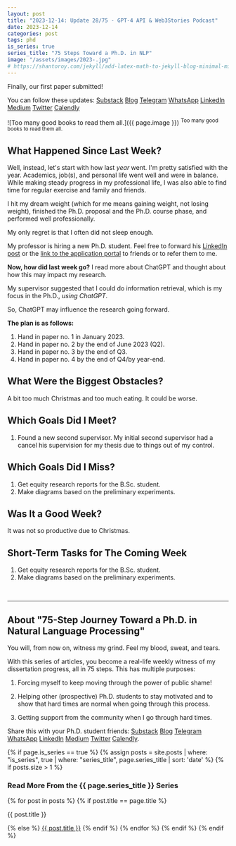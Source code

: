 ```yaml
---
layout: post
title: "2023-12-14: Update 28/75 - GPT-4 API & Web3Stories Podcast"
date: 2023-12-14
categories: post
tags: phd
is_series: true
series_title: "75 Steps Toward a Ph.D. in NLP"
image: "/assets/images/2023-.jpg"
# https://shantoroy.com/jekyll/add-latex-math-to-jekyll-blog-minimal-mistakes/
---
```

<script type="text/javascript" async
    src="https://cdnjs.cloudflare.com/ajax/libs/mathjax/2.7.6/MathJax.js?config=TeX-MML-AM_CHTML">
</script>

<script type="text/x-mathjax-config">
    MathJax.Hub.Config({
        extensions: ["tex2jax.js"],
        jax: ["input/TeX", "output/HTML-CSS"],
        tex2jax: {
        inlineMath: [ ['$','$'], ["\\(","\\)"] ],
        displayMath: [ ['$$','$$'], ["\\[","\\]"] ],
        processEscapes: true
        },
        "HTML-CSS": { availableFonts: ["TeX"] }
    });
</script>

Finally, our first paper submitted!

You can follow these updates: [Substack](https://nlpjourney.substack.com/) [Blog](https://janspoerer.github.io/phdstudies/) [Telegram](https://t.me/+gmkAaVlKPh4xZTky) [WhatsApp](https://chat.whatsapp.com/F6901LMMJWIGlxrahkgBcq) [LinkedIn](https://www.linkedin.com/in/janspoerer/) [Medium](https://medium.com/@janspoerer/about) [Twitter](https://twitter.com/JanSpoerer) [Calendly](https://calendly.com/janspoerer/30m)

![Too many good books to read them all.]({{ page.image }})
<sup>Too many good books to read them all.</sup>

## What Happened Since Last Week?

Well, instead, let's start with how last *year* went. I'm pretty satisfied with the year. Academics, job(s), and personal life went well and were in balance. While making steady progress in my professional life, I was also able to find time for regular exercise and family and friends.

I hit my dream weight (which for me means gaining weight, not losing weight), finished the Ph.D. proposal and the Ph.D. course phase, and performed well professionally.

My only regret is that I often did not sleep enough.

My professor is hiring a new Ph.D. student. Feel free to forward his [LinkedIn post](https://www.linkedin.com/feed/update/urn:li:activity:7042130272921772033?updateEntityUrn=urn%3Ali%3Afs_feedUpdate%3A%28V2%2Curn%3Ali%3Aactivity%3A7042130272921772033%29) or the [link to the application portal](https://jobs.unisg.ch/offene-stellen/phd-in-conversational-ai-m-f-d/f0f2e46e-b390-4676-baa6-8a9390b2e8b6) to friends or to refer them to me.

**Now, how did last week go?** I read more about ChatGPT and thought about how this may impact my research.

My supervisor suggested that I could do information retrieval, which is my focus in the Ph.D., *using ChatGPT*.

So, ChatGPT may influence the research going forward.

**The plan is as follows:**
<ol>
  <li>Hand in paper no. 1 in January 2023.</li>
  <li>Hand in paper no. 2 by the end of June 2023 (Q2).</li>
  <li>Hand in paper no. 3 by the end of Q3.</li>
  <li>Hand in paper no. 4 by the end of Q4/by year-end.</li>
</ol>

## What Were the Biggest Obstacles?

A bit too much Christmas and too much eating. It could be worse.

## Which Goals Did I Meet?

<ol>
  <li>Found a new second supervisor. My initial second supervisor had a cancel his supervision for my thesis due to things out of my control.</li>
</ol>

## Which Goals Did I Miss?

<ol>
  <li>Get equity research reports for the B.Sc. student.</li>
  <li>Make diagrams based on the preliminary experiments.</li>
</ol>

## Was It a Good Week?

It was not so productive due to Christmas.

## Short-Term Tasks for The Coming Week

<ol>
  <li>Get equity research reports for the B.Sc. student.</li>
  <li>Make diagrams based on the preliminary experiments.</li>
</ol>

<br>

____________________________________

## About "75-Step Journey Toward a Ph.D. in Natural Language Processing"

You will, from now on, witness my grind. Feel my blood, sweat, and tears.

With this series of articles, you become a real-life weekly witness of my dissertation progress, all in 75 steps. This has multiple purposes:

1) Forcing myself to keep moving through the power of public shame!

2) Helping other (prospective) Ph.D. students to stay motivated and to show that hard times are normal when going through this process.

3) Getting support from the community when I go through hard times.

Share this with your Ph.D. student friends: [Substack](https://nlpjourney.substack.com/) [Blog](https://janspoerer.github.io/phdstudies/) [Telegram](https://t.me/+gmkAaVlKPh4xZTky) [WhatsApp](https://chat.whatsapp.com/F6901LMMJWIGlxrahkgBcq) [LinkedIn](https://www.linkedin.com/in/janspoerer/) [Medium](https://medium.com/@janspoerer/about) [Twitter](https://twitter.com/JanSpoerer) [Calendly](https://calendly.com/janspoerer/30m).

{% if page.is_series == true %}
    {% assign posts = site.posts | where: "is_series", true | where: "series_title", page.series_title | sort: 'date' %}
    {% if posts.size > 1 %}

<h3 class="text-success p-3 pb-0">Read More From the {{ page.series_title }} Series</h3>
        {% for post in posts %}
                {% if post.title == page.title %}
<p class="nav-link bullet-pointer mb-0">{{ post.title }}</p>
                {% else %}
<a class="nav-link bullet-hash" href="{{ post.url }}">{{ post.title }}</a>
                {% endif %}
        {% endfor %}
    {% endif %}
{% endif %}
